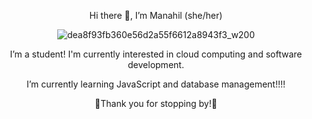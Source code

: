 <div align="center">

<p> Hi there 👋, I’m Manahil (she/her)  </p>

![dea8f93fb360e56d2a55f6612a8943f3_w200](https://github.com/user-attachments/assets/ce8cb379-1659-4c92-84b0-c760303b9636)

<p> I’m a student! I'm currently interested in cloud computing and software development. </p>
<p> I’m currently learning JavaScript and database management!!!! </p>
<p> 🌠Thank you for stopping by!🌠 </p>
</div>



<!---
syedm83/syedm83 is a ✨ special ✨ repository because its `README.md` (this file) appears on your GitHub profile.
You can click the Preview link to take a look at your changes.
--->
